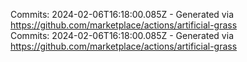 Commits: 2024-02-06T16:18:00.085Z - Generated via https://github.com/marketplace/actions/artificial-grass
<br>
Commits: 2024-02-06T16:18:00.085Z - Generated via https://github.com/marketplace/actions/artificial-grass
<br>
